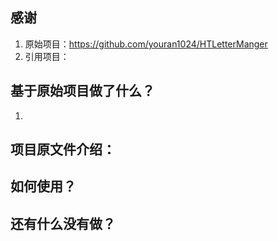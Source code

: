 
## 感谢
1. 原始项目：https://github.com/youran1024/HTLetterManger
2. 引用项目：

## 基于原始项目做了什么？

1. 



## 项目原文件介绍：



## 如何使用？


## 还有什么没有做？